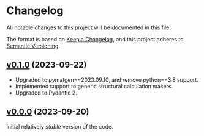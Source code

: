 # Changelog
All notable changes to this project will be documented in this file.

The format is based on [Keep a Changelog](https://keepachangelog.com/en/1.0.0/),
and this project adheres to [Semantic Versioning](https://semver.org/spec/v2.0.0.html).

## [v0.1.0](https://github.com/CederGroupHub/WFacer/tree/0.0.1) (2023-09-22)
- Upgraded to pymatgen==2023.09.10, and remove python==3.8 support.
- Implemented support to generic structural calculation makers.
- Upgraded to Pydantic 2.

## [v0.0.0](https://github.com/CederGroupHub/WFacer/tree/0.0.0) (2023-09-20)
Initial relatively *stable* version of the code.
